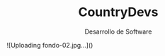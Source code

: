  <h1 align="center">CountryDevs</h1>
 
 <p align="center">Desarrollo de Software</p>
![Uploading fondo-02.jpg…]()
